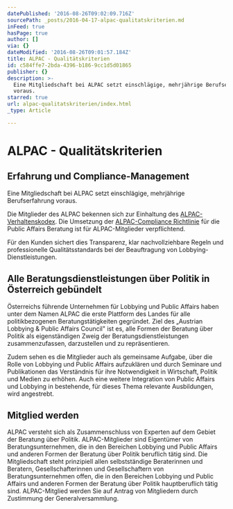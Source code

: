 ```yaml
---
datePublished: '2016-08-26T09:02:09.716Z'
sourcePath: _posts/2016-04-17-alpac-qualitatskriterien.md
inFeed: true
hasPage: true
author: []
via: {}
dateModified: '2016-08-26T09:01:57.184Z'
title: ALPAC - Qualitätskriterien
id: c584ffe7-2bda-4396-b186-9cc1d5d01865
publisher: {}
description: >-
  Eine Mitgliedschaft bei ALPAC setzt einschlägige, mehrjährige Berufserfahrung
  voraus.
starred: true
url: alpac-qualitatskriterien/index.html
_type: Article

---
```

# ALPAC - Qualitätskriterien

## Erfahrung und Compliance-Management

Eine Mitgliedschaft bei ALPAC setzt einschlägige, mehrjährige Berufserfahrung voraus.

Die Mitglieder des ALPAC bekennen sich zur Einhaltung des [ALPAC-Verhaltenskodex][0]. Die Umsetzung der [ALPAC-Compliance Richtlinie][1] für die Public Affairs Beratung ist für ALPAC-Mitglieder verpflichtend.

Für den Kunden sichert dies Transparenz, klar nachvollziehbare Regeln und professionelle Qualitätsstandards bei der Beauftragung von Lobbying-Dienstleistungen.

## Alle Beratungsdienstleistungen über Politik in Österreich gebündelt

Österreichs führende Unternehmen für Lobbying und Public Affairs haben unter dem Namen ALPAC die erste Plattform des Landes für alle politikbezogenen Beratungstätigkeiten gegründet. Ziel des „Austrian Lobbying & Public Affairs Council" ist es, alle Formen der Beratung über Politik als eigenständigen Zweig der Beratungsdienstleistungen zusammenzufassen, darzustellen und zu repräsentieren.

Zudem sehen es die Mitglieder auch als gemeinsame Aufgabe, über die Rolle von Lobbying und Public Affairs aufzuklären und durch Seminare und Publikationen das Verständnis für ihre Notwendigkeit in Wirtschaft, Politik und Medien zu erhöhen. Auch eine weitere Integration von Public Affairs und Lobbying in bestehende, für dieses Thema relevante Ausbildungen, wird angestrebt.

## Mitglied werden

ALPAC versteht sich als Zusammenschluss von Experten auf dem Gebiet der Beratung über Politik. ALPAC-Mitglieder sind Eigentümer von Beratungsunternehmen, die in den Bereichen Lobbying und Public Affairs und anderen Formen der Beratung über Politik beruflich tätig sind. Die Mitgliedschaft steht prinzipiell allen selbstständige Beraterinnen und Beratern, Gesellschafterinnen und Gesellschaftern von Beratungsunternehmen offen, die in den Bereichen Lobbying und Public Affairs und anderen Formen der Beratung über Politik hauptberuflich tätig sind. ALPAC-Mitglied werden Sie auf Antrag von Mitgliedern durch Zustimmung der Generalversammlung.

[0]: http://www.alpac.at/verhaltenskodex-austrian-lobbying-and-public-affairs-council/
[1]: http://www.alpac.at/compliance-management-fur-beratungsunternehmen/